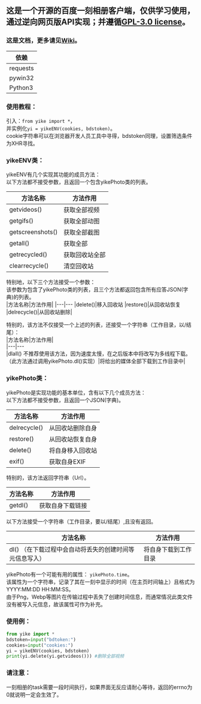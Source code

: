 ## 这是一个开源的百度一刻相册客户端，仅供学习使用，通过逆向网页版API实现；并遵循[GPL-3.0 license](https://github.com/hexin-lin-1024/yikeWebClientPython/blob/main/LICENSE)。  
### 这是文档，更多请见[Wiki](https://github.com/hexin-lin-1024/yikeWebClientPython/wiki)。  

|依赖|  
|---
|requests  
|pywin32  
|Python3|
  
### 使用教程：
引入：`from yike import *`，  
并实例化`yi = yikeENV(cookies, bdstoken)`。  
cookie字符串可以在浏览器开发人员工具中寻得，bdstoken同理，设置筛选条件为XHR寻找。  
  
### yikeENV类：  
yikeENV有几个实现其功能的成员方法：  
以下方法都不接受参数，且返回一个包含yikePhoto类的列表。  

|方法名称|方法作用|
|---|---
|getvideos()|获取全部视频
|getgifs()|获取全部动图
|getscreenshots()|获取全部截图
|getall()|获取全部
|getrecycled()|获取回收站全部
|clearrecycle()|清空回收站|
  
特别地，以下三个方法接受一个参数：  
该参数为包含了yikePhoto类的列表，且三个方法都返回包含所有应答JSON(字典)的列表。  
|方法名称|方法作用|
|---|---
|delete()|移入回收站
|restore()|从回收站恢复
|delrecycle()|从回收站删除|
  
特别的，该方法不仅接受一个上述的列表，还接受一个字符串（工作目录，以/结尾）：  
|方法名称|方法作用|  
|---|---  
|dlall() 不推荐使用该方法，因为速度太慢，在之后版本中将改写为多线程下载。 （此方法通过调用yikePhoto.dl()实现）|将给出的媒体全部下载到工作目录中|  
  
  
### yikePhoto类：  
yikePhoto是实现功能的基本单位，含有以下几个成员方法：  
以下方法都不接受参数，且返回一个JSON(字典)。  
  
|方法名称|方法作用|
|---|---
|delrecycle()|从回收站删除自身
|restore()|从回收站恢复自身
|delete()|将自身移入回收站
|exif()|获取自身EXIF|
  
特别的，该方法返回字符串（Url）。  
  
|方法名称|方法作用|
|---|---
|getdl()|获取自身下载链接|  
  
以下方法接受一个字符串（工作目录，要以/结尾）,且没有返回。  
  
|方法名称|方法作用|  
|---|---  
|dl() （在下载过程中会自动将丢失的创建时间等元信息写入）|将自身下载到工作目录|  
  
yikePhoto有一个可能有用的属性：  `yikePhoto.time`。  
该属性为一个字符串，记录了其在一刻中显示的时间（在主页时间轴上）且格式为YYYY:MM:DD HH:MM:SS。  
由于Png，Webp等图片在传输过程中丢失了创建时间信息，而通常情况此类文件没有被写入元信息，故该属性可作为补充。  

### 使用例：

```Python
from yike import *  
bdstoken=input("bdtoken:")  
cookies=input("cookies:")  
yi = yikeENV(cookies, bdstoken)  
print(yi.delete(yi.getvideos())) #删除全部视频  
```
  
### 请注意：  
一刻相册的task需要一段时间执行，如果界面无反应请耐心等待，返回的errno为0就说明一定会生效了。
